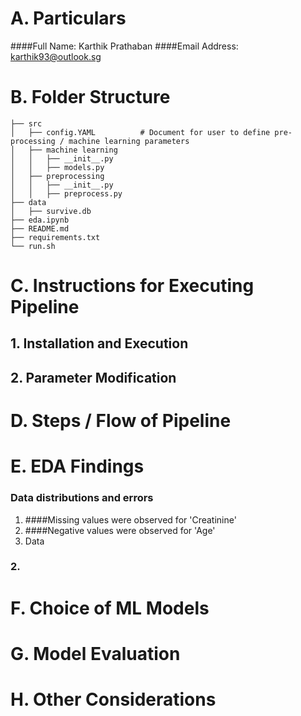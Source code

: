 <H1> A. Particulars </H1>

####Full Name: Karthik Prathaban
####Email Address: karthik93@outlook.sg <br>

<H1> B. Folder Structure </H1>

```
├── src
│   ├── config.YAML          # Document for user to define pre-processing / machine learning parameters
│   ├── machine learning
│   │   ├── __init__.py
│   │   ├── models.py   
│   ├── preprocessing 
│   │   ├── __init__.py
│   │   ├── preprocess.py
├── data
│   ├── survive.db
├── eda.ipynb
├── README.md
├── requirements.txt
└── run.sh
```

<H1> C. Instructions for Executing Pipeline </H1>
<H2> 1. Installation and Execution </H2>

<H2> 2. Parameter Modification </H2>



<H1> D. Steps / Flow of Pipeline </H1>

<H1> E. EDA Findings </H1>
<H3> Data distributions and errors</H3>

1. ####Missing values were observed for 'Creatinine'
2. ####Negative values were observed for 'Age'
3. Data 

<H3> 2. </H3>

<H1> F. Choice of ML Models </H1>

<H1> G. Model Evaluation </H1>

<H1> H. Other Considerations </H1>
